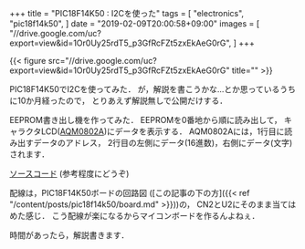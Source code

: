 +++
title = "PIC18F14K50 : I2Cを使った"
tags = [
  "electronics",
  "pic18f14k50",
]
date = "2019-02-09T20:00:58+09:00"
images = [
  "//drive.google.com/uc?export=view&id=1Or0Uy25rdT5_p3GfRcFZt5zxEkAeG0rG",
]
+++

{{< figure src="//drive.google.com/uc?export=view&id=1Or0Uy25rdT5_p3GfRcFZt5zxEkAeG0rG" title="" >}}

PIC18F14K50でI2Cを使ってみた．
が，解説を書こうかな...とか思っているうちに10か月経ったので，
とりあえず解説無しで公開だけする．
<!--more-->

EEPROM書き出し機を作ってみた．
EEPROMを0番地から順に読み出して，
キャラクタLCD([AQM0802A](http://akizukidenshi.com/catalog/g/gP-06669/))にデータを表示する．
AQM0802Aには，1行目に読み出すデータのアドレス，
2行目の左側にデータ(16進数)，右側にデータ(文字)されます．  

[ソースコード](https://gist.github.com/ha2zakura/7b865db68e9d15b1d27a3270c4b1c031) (参考程度にどうぞ)  

配線は，PIC18F14K50ボードの回路図
([この記事の下の方]({{< ref "/content/posts/pic18f14k50/board.md" >}}))の，
CN2とU2にそのまま当てはめた感じ．
こう配線が楽になるからマイコンボードを作るんよねぇ．  

時間があったら，解説書きます．
